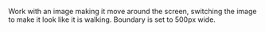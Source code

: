 Work with an image making it move around the screen, switching the image to make it look like it is walking.
Boundary is set to 500px wide.

